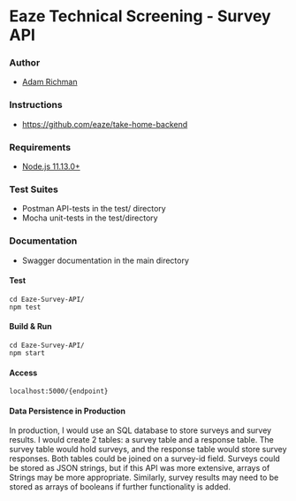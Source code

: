 # Eaze Technical Screening - Survey API

### Author
* [Adam Richman](http://www.github.com/adamrichman1)

### Instructions
* https://github.com/eaze/take-home-backend

### Requirements
* [Node.js 11.13.0+](https://nodejs.org/en/)

### Test Suites
* Postman API-tests in the test/ directory
* Mocha unit-tests in the test/directory

### Documentation
* Swagger documentation in the main directory

#### Test
```
cd Eaze-Survey-API/
npm test
```

#### Build & Run
```
cd Eaze-Survey-API/
npm start
```

#### Access
```
localhost:5000/{endpoint}
```

#### Data Persistence in Production

In production, I would use an SQL database to store surveys and survey results. I would create 2 tables:
a survey table and a response table. The survey table would hold surveys, and the response table would
store survey responses. Both tables could be joined on a survey-id field. Surveys could be stored as
JSON strings, but if this API was more extensive, arrays of Strings may be more appropriate.
Similarly, survey results may need to be stored as arrays of booleans if further functionality is added.